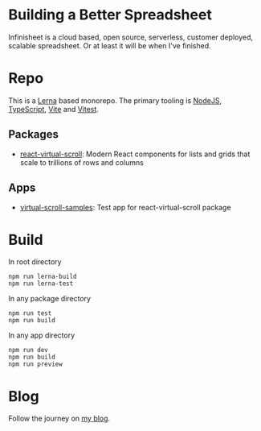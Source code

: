 # Building a Better Spreadsheet

Infinisheet is a cloud based, open source, serverless, customer deployed, scalable spreadsheet. Or at least it will be when I've finished.

# Repo

This is a [Lerna](https://lerna.js.org/) based monorepo. The primary tooling is [NodeJS](https://nodejs.org/), [TypeScript](https://www.typescriptlang.org/), [Vite](https://vitejs.dev/) and [Vitest](https://vitest.dev/).

## Packages

* [react-virtual-scroll](./packages/react-virtual-scroll): Modern React components for lists and grids that scale to trillions of rows and columns

## Apps

* [virtual-scroll-samples](./apps/virtual-scroll-samples): Test app for react-virtual-scroll package

# Build

In root directory

```
npm run lerna-build
npm run lerna-test
```

In any package directory

```
npm run test
npm run build
```

In any app directory

```
npm run dev
npm run build
npm run preview
```

# Blog

Follow the journey on [my blog](https://www.thecandidstartup.org/topics/spreadsheets.html).
